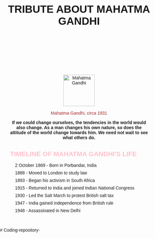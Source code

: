 <!DOCTYPE html>
<html lang="en">
<head>
<meta charset="UTF-8">
<meta name="viewport" content="width=device-width, initial-scale=1.0">
<style>
  body {
    background-image: url(https://wallpapercave.com/wp/wp1885569.jpg);
    background-size: 100% 120%;
    background-repeat: no-repeat ;
    font-family: Arial, sans-serif;
    margin: 0;
    padding: 0;
  }
  .header {
    margin-top: 10px;
    font-size: larger;
    color:dark pink ;
    text-align: center;
    padding: 1rem;
  }
  .header h1{
    text-transform: uppercase;
  }
  .container {
    max-width: 600px;
    margin: 0 auto;
    padding: 2rem;
    margin-top: 5rem;
  }
  .image {
    text-align: center;
  }
  .image img {
    max-width: 100%;
    height: auto;
  }
  .caption {
    color: brown     ;
    font-style: ic;
    margin-top: 0.9rem;
  }
  .timeline {
    margin-top: 2rem;
  }
  .timeline h2 {
    text-transform: uppercase;
    color: pink ;
    margin-bottom: 1rem;
  }
  .timeline ul {
    list-style-type: none;
    padding: 0;
  }
  .timeline li {
    margin-bottom: 0.5rem;
    padding-left: 1rem;
    position: relative;
  }
  .timeline li::before {
    content: "";
    position: absolute;
    left: -0.5rem;
    top: 0.2rem;
    width: 0.5rem;
    height: 0.5rem;
    background-color: wighte ;
    border-radius: 20%;
  }
</style>
<title>Tribute about  Mahatma Gandhi</title>
</head>
<body>
<div class="header">
  <h1>Tribute about  Mahatma Gandhi</h1>
</div>
<div class="container">
  <div class="image">
    <img src="https://gandhiashramtrust.org/wp-content/uploads/2022/12/mahatma-gandhi-with-stick-1.png" width="100" height="100" alt="Mahatma Gandhi">
    <p class="caption">Mahatma Gandhi, circa 1931</p>
    <p class="Quotes"><b>If we could change ourselves, the tendencies in the world would also change. As a man changes his own nature, so does the attitude of the world change towards him. We need not wait to see what others do.</p></b>
  </div>
  <div class="timeline">
    <h2>Timeline of Mahatma Gandhi's Life</h2>
    <ul>
      <li>2 October 1869 - Born in Porbandar, India</li>
      <li>1888 - Moved to London to study law</li>
      <li>1893 - Began his activism in South Africa</li>
      <li>1915 - Returned to India and joined Indian National Congress</li>
      <li>1930 - Led the Salt March to protest British salt tax</li>
      <li>1947 - India gained independence from British rule</li>
      <li>1948 - Assassinated in New Delhi</li>
    </ul>
  </div>
</div>
</body>
</html># Coding-repository-
